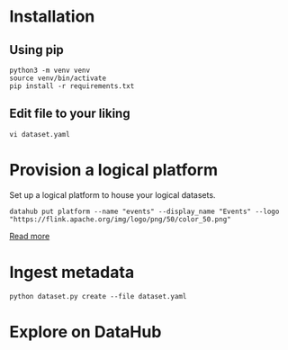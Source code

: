 # Installation

## Using pip

```
python3 -m venv venv
source venv/bin/activate
pip install -r requirements.txt
```

## Edit file to your liking

```
vi dataset.yaml
```

# Provision a logical platform

Set up a logical platform to house your logical datasets.

```
datahub put platform --name "events" --display_name "Events" --logo "https://flink.apache.org/img/logo/png/50/color_50.png"
```

[Read more](https://datahubproject.io/docs/how/add-custom-data-platform/)

# Ingest metadata

```
python dataset.py create --file dataset.yaml
```

# Explore on DataHub

